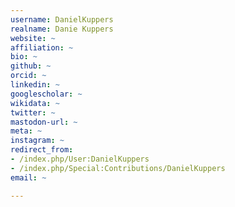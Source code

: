 ```yaml
---
username: DanielKuppers
realname: Danie Kuppers
website: ~
affiliation: ~
bio: ~
github: ~
orcid: ~
linkedin: ~
googlescholar: ~
wikidata: ~
twitter: ~
mastodon-url: ~
meta: ~
instagram: ~
redirect_from:
- /index.php/User:DanielKuppers
- /index.php/Special:Contributions/DanielKuppers
email: ~

---
```

